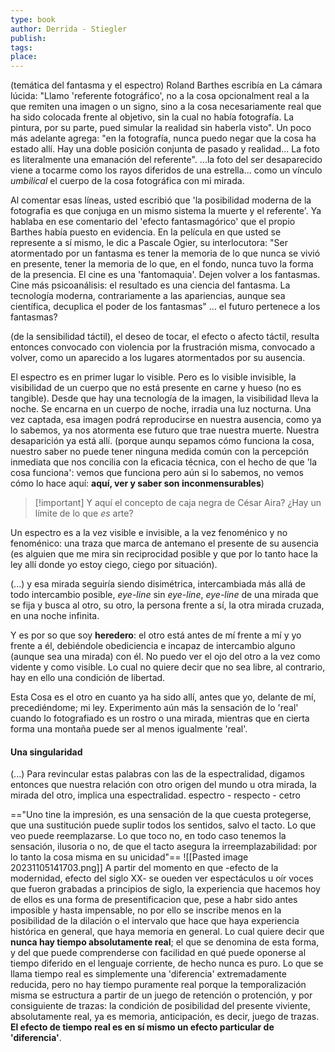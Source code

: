 ```yaml
---
type: book
author: Derrida - Stiegler
publish: 
tags: 
place:
---
```

(temática del fantasma y el espectro)
Roland Barthes escribía en La cámara lúcida: "Llamo 'referente fotográfico', no a la cosa opcionalment real a la que remiten una imagen o un signo, sino a la cosa necesariamente real que ha sido colocada frente al objetivo, sin la cual no había fotografía. La pintura, por su parte, pued simular la realidad sin haberla visto". Un poco más adelante agrega: "en la fotografía, nunca puedo negar que la cosa ha estado allí. Hay una doble posición conjunta de pasado y realidad... La foto es literalmente una emanación del referente".
...la foto del ser desaparecido viene a tocarme como los rayos diferidos de una estrella... como un vínculo *umbilical* el cuerpo de la cosa fotográfica con mi mirada.

Al comentar esas líneas, usted escribió que 'la posibilidad moderna de la fotografia es que conjuga en un mismo sistema la muerte y el referente'. Ya hablaba en ese comentario del 'efecto fantasmagórico' que el propio Barthes había puesto en evidencia. En la película en que usted se represente a sí mismo, le dic a Pascale Ogier, su interlocutora: "Ser atormentado por un fantasma es tener la memoria de lo que nunca se vivió en presente, tener la memoria de lo que, en el fondo, nunca tuvo la forma de la presencia. El cine es una 'fantomaquia'. Dejen volver a los fantasmas. Cine más psicoanálisis: el resultado es una ciencia del fantasma. La tecnología moderna, contrariamente a las apariencias, aunque sea científica, decuplica el poder de los fantasmas" ... el futuro pertenece a los fantasmas?

(de la sensibilidad táctil), el deseo de tocar, el efecto o afecto táctil, resulta entonces convocado con violencia por la frustración misma, convocado a volver, como un aparecido a los lugares atormentados por su ausencia.

El espectro es en primer lugar lo visible. Pero es lo visible invisible, la visibilidad de un cuerpo que no está presente en carne y hueso (no es tangible).
Desde que hay una tecnología de la imagen, la visibilidad lleva la noche. Se encarna en un cuerpo de noche, irradia una luz nocturna.
Una vez captada, esa imagen podrá reproducirse en nuestra ausencia, como ya lo sabemos, ya nos atormenta ese futuro que trae nuestra muerte. Nuestra desaparición ya está allí.
(porque aunqu sepamos cómo funciona la cosa, nuestro saber no puede tener ninguna medida común con la percepción inmediata que nos concilia con la eficacia técnica, con el hecho de que 'la cosa funciona': vemos que funciona pero aún si lo sabemos, no vemos cómo lo hace aquí: **aquí, ver y saber son inconmensurables**)

> [!important] Y aquí el concepto de caja negra de César Aira? ¿Hay un límite de lo que *es* arte?

Un espectro es a la vez visible e invisible, a la vez fenoménico y no fenoménico: una traza que marca de antemano el presente de su ausencia (es alguien que me mira sin reciprocidad posible y que por lo tanto hace la ley allí donde yo estoy ciego, ciego por situación).

(...) y esa mirada seguiría siendo disimétrica, intercambiada más allá de todo intercambio posible, *eye-line* sin *eye-line*, *eye-line* de una mirada que se fija y busca al otro, su otro, la persona frente a sí, la otra mirada cruzada, en una noche infinita.

Y es por so que soy **heredero**: el otro está antes de mí frente a mí y yo frente a él, debiéndole obediciencia e incapaz de intercambio alguno (aunque sea una mirada) con él.
No puedo ver el ojo del otro a la vez como vidente y como visible.
Lo cual no quiere decir que no sea libre, al contrario, hay en ello una condición de libertad.

Esta Cosa es el otro en cuanto ya ha sido allí, antes que yo, delante de mí, precediéndome; mi ley. Experimento aún más la sensación de lo 'real' cuando lo fotografiado es un rostro o una mirada, mientras que en cierta forma una montaña puede ser al menos igualmente 'real'.
#### Una singularidad
(...) Para revincular estas palabras con las de la espectralidad, digamos entonces que nuestra relación con otro origen del mundo u otra mirada, la mirada del otro, implica una espectralidad. 
espectro - respecto - cetro

=="Uno tine la impresión, es una sensación de la que cuesta protegerse, que una sustitución puede suplir todos los sentidos, salvo el tacto. Lo que veo puede reemplazarse. Lo que toco no, en todo caso tenemos la sensación, ilusoria o no, de que el tacto asegura la irreemplazabilidad: por lo tanto la cosa misma en su unicidad"==
![[Pasted image 20231105141703.png]]
A partir del momento en que -efecto de la modernidad, efecto del siglo XX- se oueden ver espectáculos u oír voces que fueron grabadas a principios de siglo, la experiencia que hacemos hoy de ellos es una forma de presentificacion que, pese a habr sido antes imposible y hasta impensable, no por ello se inscribe menos en la posibilidad de la dilación o el intervalo que hace que haya experiencia histórica en general, que haya memoria en general. Lo cual quiere decir que **nunca hay tiempo absolutamente real**; el que se denomina de esta forma, y del que puede comprenderse con facilidad en qué puede oponerse al tiempo diferido en el lenguaje corriente, de hecho nunca es puro. Lo que se llama tiempo real es simplemente una 'diferencia' extremadamente reducida, pero no hay tiempo puramente real porque la temporalización misma se estructura a partir de un juego de retención o protención, y por consiguiente de trazas: la condición de posibilidad del presente viviente, absolutamente real, ya es memoria, anticipación, es decir, juego de trazas. **El efecto de tiempo real es en sí mismo un efecto particular de 'diferencia'**.